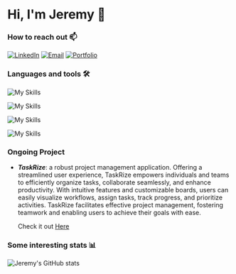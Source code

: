 # Hi, I'm Jeremy :wave:

### How to reach out 📫

[![LinkedIn](https://go-skill-icons.vercel.app/api/icons?i=linkedin)](https://www.linkedin.com/in/jeremy-lehmann/)
[![Email](https://go-skill-icons.vercel.app/api/icons?i=gmail)](mailto:jeremy.lehmann06@icloud.com)
[![Portfolio](https://go-skill-icons.vercel.app/api/icons?i=portfolio)](https://www.jeremy-lehmann.com)

### Languages and tools 🛠️
![My Skills](https://go-skill-icons.vercel.app/api/icons?i=js,typescript,html,css,python)

![My Skills](https://go-skill-icons.vercel.app/api/icons?i=react,redux,django,flask)

![My Skills](https://go-skill-icons.vercel.app/api/icons?i=postgresql,mongodb,dynamodb)

![My Skills](https://go-skill-icons.vercel.app/api/icons?i=bootstrap,tailwindcss,materialui)

### Ongoing Project
- **_TaskRize_**: a robust project management application. Offering a streamlined user experience, TaskRize empowers individuals and teams to efficiently organize tasks, collaborate seamlessly, and enhance productivity. With intuitive features and customizable boards, users can easily visualize workflows, assign tasks, track progress, and prioritize activities. TaskRize facilitates effective project management, fostering teamwork and enabling users to achieve their goals with ease.

  Check it out [Here](https://github.com/Jehman06/taskrize)

### Some interesting stats 📊
![Jeremy's GitHub stats](https://github-readme-stats.vercel.app/api?username=jehman06&show_icons=true&theme=holi)
